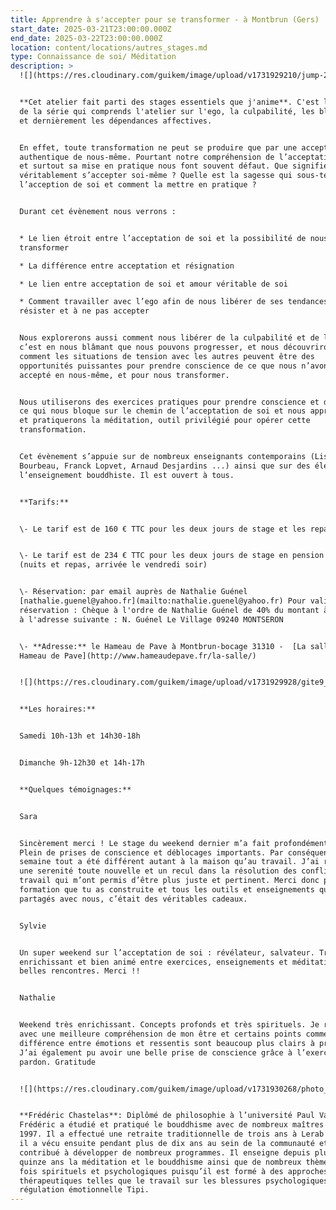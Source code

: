```yaml
---
title: Apprendre à s'accepter pour se transformer - à Montbrun (Gers)
start_date: 2025-03-21T23:00:00.000Z
end_date: 2025-03-22T23:00:00.000Z
location: content/locations/autres_stages.md
type: Connaissance de soi/ Méditation
description: >
  ![](https://res.cloudinary.com/guikem/image/upload/v1731929210/jump-2731641_1280_rkqobn.jpg)


  **Cet atelier fait parti des stages essentiels que j'anime**. C'est le premier
  de la série qui comprends l'atelier sur l'ego, la culpabilité, les blessures
  et dernièrement les dépendances affectives.


  En effet, toute transformation ne peut se produire que par une acceptation
  authentique de nous-même. Pourtant notre compréhension de l’acceptation de soi
  et surtout sa mise en pratique nous font souvent défaut. Que signifie
  véritablement s’accepter soi-même ? Quelle est la sagesse qui sous-tend
  l’acception de soi et comment la mettre en pratique ?


  Durant cet évènement nous verrons :


  * Le lien étroit entre l’acceptation de soi et la possibilité de nous
  transformer

  * La différence entre acceptation et résignation

  * Le lien entre acceptation de soi et amour véritable de soi

  * Comment travailler avec l’ego afin de nous libérer de ses tendances à
  résister et à ne pas accepter


  Nous explorerons aussi comment nous libérer de la culpabilité et de l’idée que
  c’est en nous blâmant que nous pouvons progresser, et nous découvrirons
  comment les situations de tension avec les autres peuvent être des
  opportunités puissantes pour prendre conscience de ce que nous n’avons pas
  accepté en nous-même, et pour nous transformer.


  Nous utiliserons des exercices pratiques pour prendre conscience et dépasser
  ce qui nous bloque sur le chemin de l’acceptation de soi et nous apprendrons
  et pratiquerons la méditation, outil privilégié pour opérer cette
  transformation.


  Cet évènement s’appuie sur de nombreux enseignants contemporains (Lise
  Bourbeau, Franck Lopvet, Arnaud Desjardins ...) ainsi que sur des éléments de
  l’enseignement bouddhiste. Il est ouvert à tous.


  **Tarifs:**


  \- Le tarif est de 160 € TTC pour les deux jours de stage et les repas du midi


  \- Le tarif est de 234 € TTC pour les deux jours de stage en pension complète
  (nuits et repas, arrivée le vendredi soir)


  \- Réservation: par email auprès de Nathalie Guénel
  [nathalie.guenel@yahoo.fr](mailto:nathalie.guenel@yahoo.fr) Pour valider la
  réservation : Chèque à l'ordre de Nathalie Guénel de 40% du montant à envoyer
  à l'adresse suivante : N. Guénel Le Village 09240 MONTSERON


  \- **Adresse:** le Hameau de Pave à Montbrun-bocage 31310 -  [La salle -
  Hameau de Pave](http://www.hameaudepave.fr/la-salle/)


  ![](https://res.cloudinary.com/guikem/image/upload/v1731929928/gite9_mmjqak.jpg)


  **Les horaires:**


  Samedi 10h-13h et 14h30-18h


  Dimanche 9h-12h30 et 14h-17h


  **Quelques témoignages:**


  Sara


  Sincèrement merci ! Le stage du weekend dernier m’a fait profondément du bien.
  Plein de prises de conscience et déblocages importants. Par conséquent, cette
  semaine tout a été différent autant à la maison qu’au travail. J’ai ressenti
  une serenité toute nouvelle et un recul dans la résolution des conflits au
  travail qui m’ont permis d’être plus juste et pertinent. Merci donc pour la
  formation que tu as construite et tous les outils et enseignements que tu as
  partagés avec nous, c’était des véritables cadeaux.


  Sylvie


  Un super weekend sur l’acceptation de soi : révélateur, salvateur. Très
  enrichissant et bien animé entre exercices, enseignements et méditation. De
  belles rencontres. Merci !!


  Nathalie


  Weekend très enrichissant. Concepts profonds et très spirituels. Je repars
  avec une meilleure compréhension de mon être et certains points comme la
  différence entre émotions et ressentis sont beaucoup plus clairs à présent.
  J’ai également pu avoir une belle prise de conscience grâce à l’exercice du
  pardon. Gratitude


  ![](https://res.cloudinary.com/guikem/image/upload/v1731930268/photo_portrait_plus_petite_gnm6lo.png)


  **Frédéric Chastelas**: Diplômé de philosophie à l’université Paul Valérie,
  Frédéric a étudié et pratiqué le bouddhisme avec de nombreux maîtres depuis
  1997. Il a effectué une retraite traditionnelle de trois ans à Lerab Ling où
  il a vécu ensuite pendant plus de dix ans au sein de la communauté et où il a
  contribué à développer de nombreux programmes. Il enseigne depuis plus de
  quinze ans la méditation et le bouddhisme ainsi que de nombreux thèmes à la
  fois spirituels et psychologiques puisqu’il est formé à des approches
  thérapeutiques telles que le travail sur les blessures psychologiques et la
  régulation émotionnelle Tipi.
---
```


